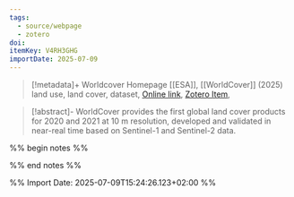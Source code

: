 ```yaml
---
tags:
  - source/webpage
  - zotero
doi: 
itemKey: V4RH3GHG
importDate: 2025-07-09
---
```

>[!metadata]+
> Worldcover Homepage
> [[ESA]], 
> [[WorldCover]] (2025)
> land use, land cover, dataset, 
> [Online link](https://esa-worldcover.org/en), [Zotero Item](zotero://select/library/items/V4RH3GHG),

>[!abstract]-
>WorldCover provides the first global land cover products for 2020 and 2021 at 10 m resolution, developed and validated in near-real time based on Sentinel-1 and Sentinel-2 data.

%% begin notes %%

%% end notes %%

%% Import Date: 2025-07-09T15:24:26.123+02:00 %%
